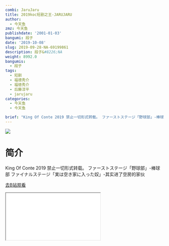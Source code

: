 ```yaml
---
combi: JaruJaru
title: 2019koc短剧之王-JARUJARU
author:
  - 今天鱼
zmz: 今天鱼
publishdate: '2001-01-03'
bangumi: 段子
date: '2019-10-08'
slug: 2019-09-28-NA-69199861
description: 段子&#8226;NA
weight: 8992.0
bangumis:
  - 段子
tags:
  - 短剧
  - 福德秀介
  - 福徳秀介
  - 后藤淳平
  - jarujaru
categories:
  - 今天鱼
  - 今天鱼

brief: "King Of Conte 2019 禁止一切形式转载。 ファーストステージ「野球部」-棒球部 ファイナルステージ「実は空き家に入った奴」-其实进了空房的家伙"
---
```

![](https://i.imgur.com/JlcOsNU.jpg)
# 简介  
King Of Conte 2019
禁止一切形式转载。
ファーストステージ「野球部」-棒球部
ファイナルステージ「実は空き家に入った奴」-其实进了空房的家伙  

[去B站观看](https://www.bilibili.com/video/av69199861/)
<div class ="resp-container"><iframe class="testiframe" src="//player.bilibili.com/player.html?aid=69199861"", scrolling="no", allowfullscreen="true" > </iframe></div> 
